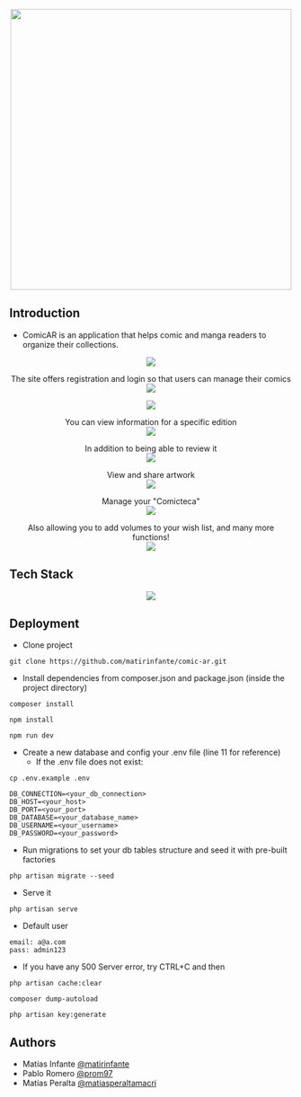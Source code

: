 <p align="center">
<img width="500" src="https://github.com/prom97/comic-ar/blob/main/public/logo_comic-ar.svg"/>
</p>

## Introduction

- ComicAR is an application that helps comic and manga readers to organize their collections.

<p align="center">
<img src="https://github.com/prom97/comic-ar/blob/main/public/preview/1_home.gif"/>
</p>

<p align="center">The site offers registration and login so that users can manage their comics<br>
<img src="https://github.com/prom97/comic-ar/blob/main/public/preview/2_register.gif"/>
</p>

<p align="center">
<img src="https://github.com/prom97/comic-ar/blob/main/public/preview/3_login.gif"/>
</p>

<p align="center">You can view information for a specific edition<br>
<img src="https://github.com/prom97/comic-ar/blob/main/public/preview/4_edition.gif"/>
</p>

<p align="center">In addition to being able to review it<br>
<img src="https://github.com/prom97/comic-ar/blob/main/public/preview/5_review.gif"/>
</p>

<p align="center">View and share artwork<br>
<img src="https://github.com/prom97/comic-ar/blob/main/public/preview/6_artwork.gif"/>
</p>

<p align="center">Manage your "Comicteca"<br>
<img src="https://github.com/prom97/comic-ar/blob/main/public/preview/7_comicteca.gif"/>
</p>

<p align="center">
Also allowing you to add volumes to your wish list, and many more functions!<br>
<img src="https://github.com/prom97/comic-ar/blob/main/public/preview/8_wishlist.gif"/>
</p>

## Tech Stack

<div align="center">
<img  src="https://skillicons.dev/icons?i=laravel,vue,tailwind,js,html,css,vite,github,php,mysql,figma,vscode"/>
</div>

## Deployment

- Clone project

```
git clone https://github.com/matirinfante/comic-ar.git
```

- Install dependencies from composer.json and package.json (inside the project directory)

```
composer install
```

```
npm install
```

```
npm run dev
```

- Create a new database and config your .env file (line 11 for reference)
  - If the .env file does not exist:

 ```
 cp .env.example .env
 ```

```
DB_CONNECTION=<your_db_connection>
DB_HOST=<your_host>
DB_PORT=<your_port>
DB_DATABASE=<your_database_name>
DB_USERNAME=<your_username>
DB_PASSWORD=<your_password>
```

- Run migrations to set your db tables structure and seed it with pre-built factories

```
php artisan migrate --seed
```

- Serve it

```
php artisan serve
```

- Default user

```
email: a@a.com
pass: admin123
```

- If you have any 500 Server error, try CTRL+C and then

```
php artisan cache:clear
```

```
composer dump-autoload
```

```
php artisan key:generate
```

## Authors

- Matías Infante [@matirinfante](https://www.github.com/matirinfante)
- Pablo Romero [@prom97](https://www.github.com/prom97)
- Matías Peralta [@matiasperaltamacri](https://www.github.com/matiasperaltamacri)